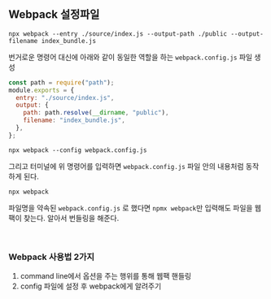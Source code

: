## Webpack 설정파일

```
npx webpack --entry ./source/index.js --output-path ./public --output-filename index_bundle.js
```

번거로운 명령어 대신에 아래와 같이 동일한 역할을 하는  `webpack.config.js` 파일 생성



```javascript
const path = require("path");
module.exports = {
  entry: "./source/index.js",
  output: {
    path: path.resolve(__dirname, "public"),
    filename: "index_bundle.js",
  },
};
```



```
npx webpack --config webpack.config.js
```

그리고 터미널에 위 명령어를 입력하면 `webpack.config.js` 파일 안의 내용처럼 동작하게 된다.

``` 
npx webpack
```

파일명을 약속된 `webpack.config.js` 로 했다면 `npmx webpack`만 입력해도 파일을 웹팩이 찾는다. 알아서 번들링을 해준다.

<br/>

### Webpack 사용법 2가지

1. command line에서 옵션을 주는 행위를 통해 웹팩 핸들링
2. config 파일에 설정 후 webpack에게 알려주기

